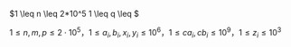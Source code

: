$1 \leq n \leq 2*10^5 1 \leq q \leq $


$1 \leq n,m,p \leq 2 \cdot 10^5，1 \leq a_i, b_i, x_i, y_i \leq 10^6，1 \leq ca_i, cb_i \leq 10^9， 1 \leq z_i \leq 10^3$
